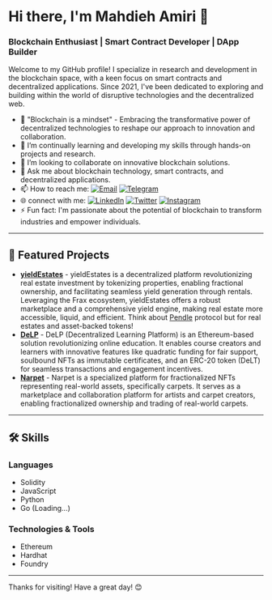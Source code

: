 # Hi there, I'm Mahdieh Amiri 👋

### Blockchain Enthusiast | Smart Contract Developer | DApp Builder

Welcome to my GitHub profile! I specialize in research and development in the blockchain space, with a keen focus on smart contracts and decentralized applications. Since 2021, I've been dedicated to exploring and building within the world of disruptive technologies and the decentralized web.


- 🧠 "Blockchain is a mindset" - Embracing the transformative power of decentralized technologies to reshape our approach to innovation and collaboration.
- 🌱 I’m continually learning and developing my skills through hands-on projects and research.
- 👯 I’m looking to collaborate on innovative blockchain solutions.
- 💬 Ask me about blockchain technology, smart contracts, and decentralized applications.
- 📫 How to reach me: [![Email](https://img.shields.io/badge/Email-D14836?logo=gmail&logoColor=white)](mailto:mahdieh.amiri.it@gmail.com) [![Telegram](https://img.shields.io/badge/Telegram-blue?logo=telegram&logoColor=white)](https://t.me/mahdieh_eth)
- 🌐 connect with me: [![LinkedIn](https://img.shields.io/badge/LinkedIn-blue?logo=linkedin&logoColor=white)](https://www.linkedin.com/in/mahdieh-amiri-blockchain/) [![Twitter](https://img.shields.io/badge/Twitter-blue?logo=twitter&logoColor=white)](https://twitter.com/mahdieh_amiri1) [![Instagram](https://img.shields.io/badge/Instagram-purple?logo=instagram&logoColor=white)](https://instagram.com/mahdieh_amiri1)
- ⚡ Fun fact: I'm passionate about the potential of blockchain to transform industries and empower individuals.

---

## 🚀 Featured Projects
- [**yieldEstates**](https://github.com/mahdieh-amiri1/yieldEstates) - yieldEstates is a decentralized platform revolutionizing real estate investment by tokenizing properties, enabling fractional ownership, and facilitating seamless yield generation through rentals. Leveraging the Frax ecosystem, yieldEstates offers a robust marketplace and a comprehensive yield engine, making real estate more accessible, liquid, and efficient. Think about [Pendle](https://www.pendle.finance/) protocol but for real estates and asset-backed tokens!
- [**DeLP**](https://github.com/mahdieh-amiri1/DeLP) - DeLP (Decentralized Learning Platform) is an Ethereum-based solution revolutionizing online education. It enables course creators and learners with innovative features like quadratic funding for fair support, soulbound NFTs as immutable certificates, and an ERC-20 token (DeLT) for seamless transactions and engagement incentives.
- [**Narpet**](https://github.com/mahdieh-amiri1/Narpet) - Narpet is a specialized platform for fractionalized NFTs representing real-world assets, specifically carpets. It serves as a marketplace and collaboration platform for artists and carpet creators, enabling fractionalized ownership and trading of real-world carpets.

---

## 🛠️ Skills

### Languages
- Solidity
- JavaScript
- Python
- Go (Loading...)

### Technologies & Tools
- Ethereum
- Hardhat
- Foundry

---


Thanks for visiting! Have a great day! 😊
